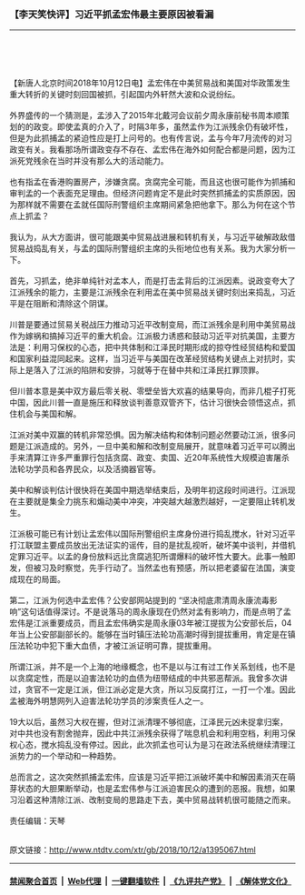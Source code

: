 ### 【李天笑快评】习近平抓孟宏伟最主要原因被看漏
------------------------

<div class="wysiwyg">
 <center>
  <br/>
  <br/>
 </center>
 <br/>
 <br/>
 【新唐人北京时间2018年10月12日电】孟宏伟在中美贸易战和美国对华政策发生重大转折的关键时刻回国被抓，引起国内外轩然大波和众说纷纭。
 <br/>
 <br/>
 外界盛传的一个猜测是，孟涉入了2015年北戴河会议前夕周永康前秘书周本顺策划的的政变。即使孟真的介入了，时隔3年多，虽然孟作为江派残余仍有破坏性，但是为此抓捕孟的紧迫性应是打上问号的。也有传言说，孟与今年7月流传的对习政变有关。我看那场所谓政变存不存在、孟宏伟在海外如何配合都是问题，因为江派死党残余在当时并没有那么大的活动能力。
 <br/>
 <br/>
 也有指孟在香港购置房产，涉嫌贪腐。贪腐完全可能，而且这也很可能作为抓捕和审判孟的一个表面充足理由。但经济问题肯定不是此时突然抓捕孟的实质原因，因为那样就不需要在孟就任国际刑警组织主席期间紧急把他拿下。那么为何在这个节点上抓孟？
 <br/>
 <br/>
 我认为，从大方面讲，很可能跟美中贸易战进展和转机有关，与习近平破解政敌借贸易战捣乱有关，与孟的国际刑警组织主席的头衔地位也有关系。我为大家分析一下。
 <br/>
 <br/>
 首先，习抓孟，绝非单纯针对孟本人，而是打击孟背后的江派因素。说政变夸大了江派残余的能力，主要是江派残余在利用孟在美中贸易战关键时刻出来捣乱，习近平是在阻断和清除这个阴谋。
 <br/>
 <br/>
 川普是要通过贸易关税战压力推动习近平改制变局，而江派残余是利用中美贸易战作为嫁祸和搞掉习近平的重大机会。江派极力诱惑和鼓动习近平对抗美国，主要方法是：利用习保权的心态，把中共体制和江泽民时期形成的掠夺性经贸结构和爱国和国家利益混同起来。这样，当习近平与美国在改革经贸结构关键点上对抗时，实际上是落入了江派的陷阱和安排，习就等于在替中共和江泽民扛罪顶罪。
 <br/>
 <br/>
 但川普本意是美中双方最后零关税、零壁垒皆大欢喜的结果导向，而非几棍子打死中国，因此川普一直是施压和释放谈判善意双管齐下，估计习很快会领悟这点，抓住机会与美国和解。
 <br/>
 <br/>
 江派对美中双赢的转机非常恐惧。因为解决结构和体制问题必然要动江派，很多问题是江派造成的。另外，一旦中美和解和改制变局展开，就意味着习近平可以腾出手来清算江许多严重罪行包括贪腐、政变、卖国、近20年系统性大规模迫害屠杀法轮功学员和各界民众，以及活摘器官等。
 <br/>
 <br/>
 美中和解谈判估计很快将在美国中期选举结束后，及明年初这段时间进行。江派现在主要就是集全力挑东和煽动美中冲突，冲突越大越激烈越好，一定要阻止转机发生。
 <br/>
 <br/>
 江派极可能已有计划让孟宏伟以国际刑警组织主席身份进行捣乱搅水，针对习近平打江联盟主要成员放出无法证实的谣传，目的是扰乱视听，破坏美中谈判，并借机定罪习近平。以孟的身份放料远比贪腐逃犯所谓爆料的破坏性大要大。此事一触即发，但被习及时察觉，先手行动了。当然孟也有预感，所以把老婆留在法国，演变成现在的局面。
 <br/>
 <br/>
 第二，江派为何选中孟宏伟？公安部网站提到的 “坚决彻底肃清周永康流毒影响”这句话值得深讨。不是说落马的周永康现在仍然对孟有影响力，而是点明了孟宏伟是江派重要成员，而且孟宏伟确实是周永康03年被江提拔为公安部长后，04年当上公安部副部长的。能够在当时镇压法轮功高潮时得到提拔重用，肯定是在镇压法轮功中犯下重大血债，才被江派证明可靠，提拔重用。
 <br/>
 <br/>
 所谓江派，并不是一个上海的地缘概念，也不是以与江有过工作关系划线，也不是以贪腐定性，而是以迫害法轮功的血债为纽带结成的中共邪恶帮派。我曾多次讲过，贪官不一定是江派，但江派必定是大贪，所以习反腐打江，一打一个准。因此孟被海外明慧网列入迫害法轮功学员的涉案责任人之一。
 <br/>
 <br/>
 19大以后，虽然习大权在握，但对江派清理不够彻底，江泽民元凶未捉拿归案，对中共也没有割舍抛弃，因此中共江派残余获得了喘息机会和利用空档，利用习保权心态，搅水捣乱没有停过。因此，此次抓孟也可认为是习在政法系统继续清理江派势力的一个举动和一种趋势。
 <br/>
 <br/>
 总而言之，这次突然抓捕孟宏伟，应该是习近平把江派破坏美中和解因素消灭在萌芽状态的大胆果断举动，也是孟宏伟参与江派迫害民众的遭到的恶报。我想，如果习沿着这种清除江派、改制变局的思路走下去，美中贸易战转机很可能随之而来。
 <br/>
 <br/>
 责任编辑：天琴
</div>

<br/>原文链接：http://www.ntdtv.com/xtr/gb/2018/10/12/a1395067.html


------------------------
#### [禁闻聚合首页](https://github.com/gfw-breaker/banned-news/blob/master/README.md) &nbsp;|&nbsp; [Web代理](https://github.com/gfw-breaker/open-proxy/blob/master/README.md) &nbsp;|&nbsp; [一键翻墙软件](https://github.com/gfw-breaker/nogfw/blob/master/README.md) &nbsp;|&nbsp; [《九评共产党》](https://github.com/gfw-breaker/9ping.md/blob/master/README.md#九评之一评共产党是什么) &nbsp;|&nbsp; [《解体党文化》](https://github.com/gfw-breaker/jtdwh.md/blob/master/README.md#绪论)